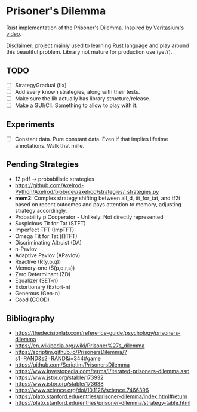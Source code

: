 # Prisoner's Dilemma

Rust implementation of the Prisoner's Dilemma.
Inspired by [Veritasium's video](https://www.youtube.com/watch?v=mScpHTIi-kM).
  
Disclaimer: project mainly used to learning Rust language and play around this beautiful problem. Library not mature for production use (yet?).

## TODO

- [ ] StrategyGradual (fix)
- [ ] Add every known strategies, along with their tests.
- [ ] Make sure the lib actually has library structure/release.
- [ ] Make a GUI/Cli. Something to allow to play with it.

## Experiments

- [ ] Constant data. Pure constant data. Even if that implies lifetime annotations. Walk that mille.


## Pending Strategies

- 12.pdf -> probabilistic strategies
- https://github.com/Axelrod-Python/Axelrod/blob/dev/axelrod/strategies/_strategies.py
- **mem2**: Complex strategy shifting between all_d, tit_for_tat, and tf2t based on recent outcomes and pays attention to memory, adjusting strategy accordingly.
- Probability p Cooperator - Unlikely: Not directly represented
- Suspicious Tit for Tat (STFT)
- Imperfect TFT (ImpTFT)
- Omega Tit for Tat (ΩTFT)
- Discriminating Altruist (DA)
- n-Pavlov
- Adaptive Pavlov (APavlov)
- Reactive (R(y,p,q))
- Memory-one (S(p,q,r,s))
- Zero Determinant (ZD)
- Equalizer (SET-n)
- Extortionary (Extort-n)
- Generous (Gen-n)
- Good (GOOD)


## Bibliography

- https://thedecisionlab.com/reference-guide/psychology/prisoners-dilemma
- https://en.wikipedia.org/wiki/Prisoner%27s_dilemma
- https://scriptim.github.io/PrisonersDilemma/?s1=RAND&s2=RAND&i=344#game
- https://github.com/Scriptim/PrisonersDilemma
- https://www.investopedia.com/terms/i/iterated-prisoners-dilemma.asp
- https://www.jstor.org/stable/173932
- https://www.jstor.org/stable/173638
- https://www.science.org/doi/10.1126/science.7466396
- https://plato.stanford.edu/entries/prisoner-dilemma/index.html#return
- https://plato.stanford.edu/entries/prisoner-dilemma/strategy-table.html
